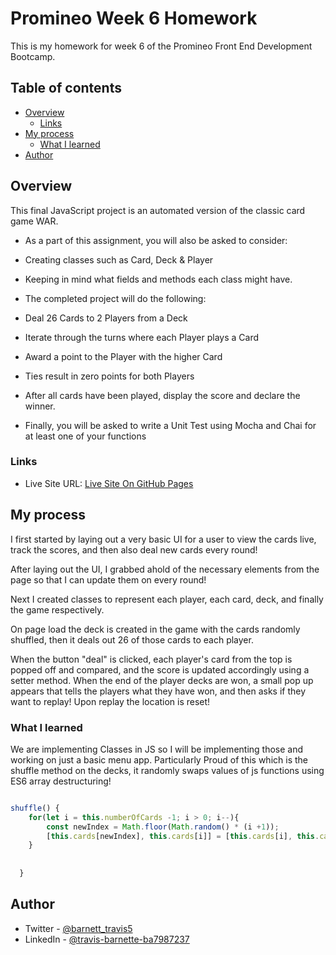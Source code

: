 # Promineo Week 6 Homework

This is my homework for week 6 of the Promineo Front End Development Bootcamp. 

## Table of contents

- [Overview](#overview)
  - [Links](#links)
- [My process](#my-process)
  - [What I learned](#what-i-learned)
- [Author](#author)


## Overview
This final JavaScript project is an automated version of the classic card game WAR.  
- As a part of this assignment, you will also be asked to consider:
- Creating classes such as Card, Deck & Player
- Keeping in mind what fields and methods each class might have.

- The completed project will do the following:

- Deal 26 Cards to 2 Players from a Deck
- Iterate through the turns where each Player plays a Card
- Award a point to the Player with the higher Card
- Ties result in zero points for both Players
- After all cards have been played, display the score and declare the winner.
- Finally, you will be asked to write a Unit Test using Mocha and Chai for at least one of your functions



### Links
- Live Site URL: [Live Site On GitHub Pages](https://barnettet31.github.io/promineo-week-6/)

## My process
I first started by laying out a very basic UI for a user to view the cards live, track the scores, and then also deal new cards every round! 

After laying out the UI, I grabbed ahold of the necessary elements from the page so that I can update them on every round! 

Next I created classes to represent each player, each card, deck, and finally the game respectively.

On page load the deck is created in the game with the cards randomly shuffled, then it deals out 26 of those cards to each player.

When the button "deal" is clicked, each player's card from the top is popped off and compared, and the score is updated accordingly using a setter method. 
When the end of the player decks are won, a small pop up appears that tells the players what they have won, and then asks if they want to replay! Upon replay the location is reset! 



### What I learned
We are implementing Classes in JS so I will be implementing those and working on just a basic menu app. 
Particularly Proud of this which is the shuffle method on the decks, it randomly swaps values of js functions using ES6 array destructuring! 

```js

shuffle() {
    for(let i = this.numberOfCards -1; i > 0; i--){
        const newIndex = Math.floor(Math.random() * (i +1));
        [this.cards[newIndex], this.cards[i]] = [this.cards[i], this.cards[newIndex]] // used a fancy array destructuring to reassign values (thank you python)
    }
  
    
  }
```





## Author

- Twitter - [@barnett_travis5](https://twitter.com/barnett_travis5)
- LinkedIn - [@travis-barnette-ba7987237](https://www.linkedin.com/in/travis-barnette-ba7987237/)
